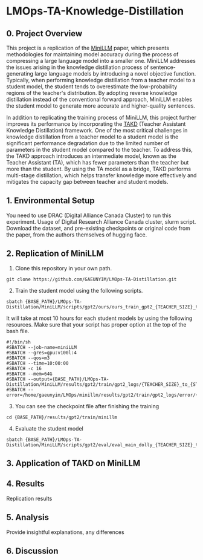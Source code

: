 # LMOps-TA-Knowledge-Distillation

## 0. Project Overview
This project is a replication of the [MiniLLM](https://arxiv.org/abs/2306.08543) paper, which presents methodologies for maintaining model accuracy during the process of compressing a large language model into a smaller one. MiniLLM addresses the issues arising in the knowledge distillation process of sentence-generating large language models by introducing a novel objective function. Typically, when performing knowledge distillation from a teacher model to a student model, the student tends to overestimate the low-probability regions of the teacher's distribution. By adopting reverse knowledge distillation instead of the conventional forward approach, MiniLLM enables the student model to generate more accurate and higher-quality sentences.

In addition to replicating the training process of MiniLLM, this project further improves its performance by incorporating the [TAKD]((https://arxiv.org/abs/1902.03393)) (Teacher Assistant Knowledge Distillation) framework. One of the most critical challenges in knowledge distillation from a teacher model to a student model is the significant performance degradation due to the limited number of parameters in the student model compared to the teacher. To address this, the TAKD approach introduces an intermediate model, known as the Teacher Assistant (TA), which has fewer parameters than the teacher but more than the student. By using the TA model as a bridge, TAKD performs multi-stage distillation, which helps transfer knowledge more effectively and mitigates the capacity gap between teacher and student models.

## 1. Environmental Setup
You need to use DRAC (Digital Alliance Canada Cluster) to run this experiment. 
Usage of Digital Research Alliance Canada cluster, slurm script.
Download the dataset, and pre-existing checkpoints or original code from the paper, from the authors themselves of hugging face.


## 2. Replication of MiniLLM
1. Clone this repository in your own path.
```
git clone https://github.com/GAEUNYIM/LMOps-TA-Distillation.git
```
2. Train the student model using the following scripts. 
```
sbatch {BASE_PATH}/LMOps-TA-Distillation/MiniLLM/scripts/gpt2/ours/ours_train_gpt2_{TEACHER_SIZE}_to_{STUDENT_SIZE}.sh
```
It will take at most 10 hours for each student models by using the following resources. Make sure that your script has proper option at the top of the bash file.
```
#!/bin/sh
#SBATCH --job-name=miniLLM
#SBATCH --gres=gpu:v100l:4
#SBATCH --qos=m3
#SBATCH --time=10:00:00
#SBATCH -c 16
#SBATCH --mem=64G
#SBATCH --output={BASE_PATH}/LMOps-TA-Distillation/MiniLLM/results/gpt2/train/gpt2_logs/{TEACHER_SIZE}_to_{STUDENT_SIZE}.out 
#SBATCH --error=/home/gaeunyim/LMOps/minillm/results/gpt2/train/gpt2_logs/error/{TEACHER_SIZE}_to_{STUDENT_SIZE}.out
```
3. You can see the checkpoint file after finishing the training
```
cd {BASE_PATH}/results/gpt2/train/minillm
```
4. Evaluate the student model 
```
sbatch {BASE_PATH}/LMOps-TA-Distillation/MiniLLM/scripts/gpt2/eval/eval_main_dolly_{TEACHER_SIZE}_to_{STUDENT_SIZE}.sh
```

## 3. Application of TAKD on MiniLLM

## 4. Results
Replication results

## 5. Analysis
Provide insightful explanations, any differences

## 6. Discussion
